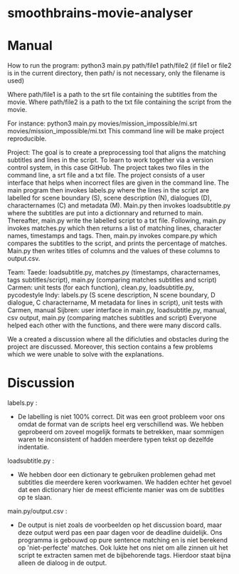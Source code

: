 # smoothbrains-movie-analyser
# Manual

How to run the program:
python3 main.py path/file1 path/file2 (if file1 or file2 is in the current directory, then path/ is not necessary, only the filename is used)

Where path/file1 is a path to the srt file containing the subtitles from the movie. 
Where path/file2 is a path to the txt file containing the script from the movie.

For instance:
python3 main.py movies/mission_impossible/mi.srt movies/mission_impossible/mi.txt
This command line will be make project reproducible. 

Project:
The goal is to create a preprocessing tool that aligns the matching subtitles and lines in the script. To learn to work together via a version control system, in this case GitHub. 
The project takes two files in the command line, a srt file and a txt file. The project consists of a user interface that helps when incorrect files are given in the command line. 
The main program then invokes labels.py where the lines in the script are labelled for scene boundary (S), scene description (N), dialogues (D), characternames (C) and metadata (M). 
Main.py then invokes loadsubtitle.py where the subtitles are put into a dictionnary and returned to main. Thereafter, main.py write the labelled script to a txt file. Following, main.py invokes matches.py which then returns a list of matching lines, character names, timestamps and tags. Then, main.py invokes compare.py which compares the subtitles to the script, and prints the percentage of matches. Main.py then writes titles of columns and the values of these columns to output.csv.

Team:
Taede: loadsubtitle.py, matches.py (timestamps, characternames, tags subtitles/script), main.py (comparing matches subtitles and script)
Carmen: unit tests (for each function), clean.py, loadsubtitle.py, pycodestyle
Indy: labels.py (S scene description, N scene boundary, D dialogue, C charactername, M metadata for lines in script), unit tests with Carmen, manual
Sijbren: user interface in main.py, loadsubtitle.py, manual, csv output, main.py (comparing matches subtitles and script)
Everyone helped each other with the functions, and there were many discord calls.

We a created a discussion where all the dificluties and obstacles during the project are discussed. Moreover, this section contains a few problems which we were unable to solve with the explanations.

# Discussion

labels.py :

- De labelling is niet 100% correct. Dit was een groot probleem voor ons 
omdat de format van de scripts heel erg verschillend was. We hebben geprobeerd om
zoveel mogelijk formats te betrekken, maar sommigen waren te inconsistent of hadden
meerdere typen tekst op dezelfde indentatie.

loadsubtitle.py :

- We hebben door een dictionary te gebruiken problemen gehad met subtitles die
meerdere keren voorkwamen. We hadden echter het gevoel dat een dictionary hier 
de meest efficiente manier was om de subtitles op te slaan.

main.py/output.csv :

- De output is niet zoals de voorbeelden op het discussion board, maar
deze output werd pas een paar dagen voor de deadline duidelijk. Ons programma is
gebouwd op pure sentence matching en is niet berekend op 'niet-perfecte' matches.
Ook lukte het ons niet om alle zinnen uit het script te extracten samen met de 
bijbehorende tags. Hierdoor staat bijna alleen de dialoog in de output.

